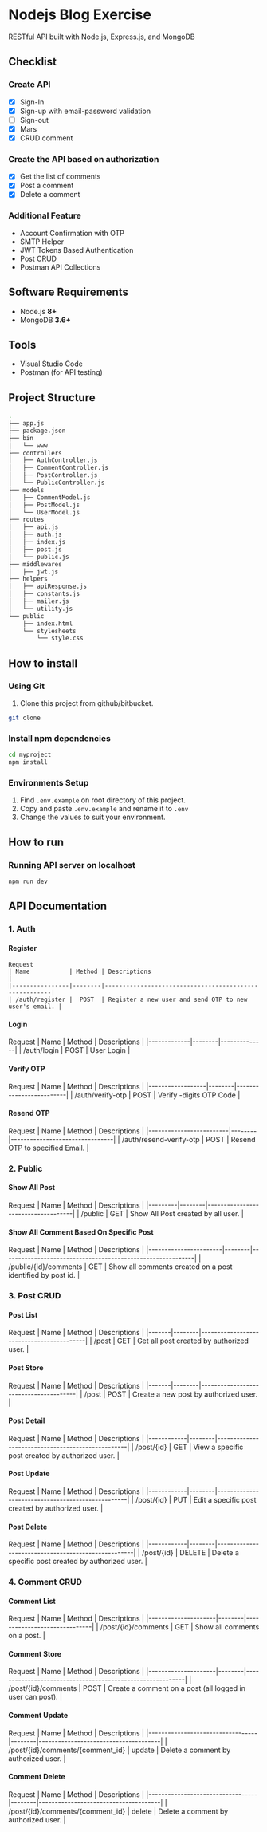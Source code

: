 # Nodejs Blog Exercise

RESTful API built with Node.js, Express.js, and MongoDB


## Checklist

### Create API
- [x] Sign-In
- [x] Sign-up with email-password validation
- [ ] Sign-out
- [x] Mars
- [X] CRUD comment

### Create the API based on authorization
- [x] Get the list of comments
- [x] Post a comment
- [x] Delete a comment

### Additional Feature
- Account Confirmation with OTP
- SMTP Helper
- JWT Tokens Based Authentication
- Post CRUD
- Postman API Collections

## Software Requirements

-   Node.js **8+**
-   MongoDB **3.6+**

## Tools
-   Visual Studio Code
-   Postman (for API testing)

## Project Structure
```sh
.
├── app.js
├── package.json
├── bin
│   └── www
├── controllers
│   ├── AuthController.js
│   ├── CommentController.js
│   ├── PostController.js
│   └── PublicController.js
├── models
│   ├── CommentModel.js
│   ├── PostModel.js
│   └── UserModel.js
├── routes
│   ├── api.js
│   ├── auth.js
│   ├── index.js
│   ├── post.js
│   └── public.js
├── middlewares
│   ├── jwt.js
├── helpers
│   ├── apiResponse.js
│   ├── constants.js
│   ├── mailer.js
│   └── utility.js
└── public
    ├── index.html
    └── stylesheets
        └── style.css
```

## How to install

### Using Git

1.  Clone this project from github/bitbucket.

```bash
git clone 
```

### Install npm dependencies

```bash
cd myproject
npm install
```

### Environments Setup

1.  Find `.env.example` on root directory of this project.
2.  Copy and paste `.env.example` and rename it to `.env`
3.  Change the values to suit your environment.


## How to run

### Running API server on localhost

```bash
npm run dev
```



##  API Documentation
    
### 1. Auth
#### Register ####

```
Request
| Name           | Method | Descriptions                                          |
|----------------|--------|-------------------------------------------------------|
| /auth/register |  POST  | Register a new user and send OTP to new user's email. |
```

#### Login ####

Request
| Name        | Method | Descriptions |
|-------------|--------|--------------|
| /auth/login |  POST  | User Login   |


#### Verify OTP ####

Request
| Name             | Method | Descriptions            |
|------------------|--------|-------------------------|
| /auth/verify-otp |  POST  | Verify -digits OTP Code |


#### Resend OTP ####

Request
| Name                    | Method | Descriptions                   |
|-------------------------|--------|--------------------------------|
| /auth/resend-verify-otp |  POST  | Resend OTP to specified Email. |



### 2. Public
#### Show All Post

Request
| Name    | Method | Descriptions                       |
|---------|--------|------------------------------------|
| /public |   GET  | Show All Post created by all user. |


#### Show All Comment Based On Specific Post

Request
| Name                  | Method | Descriptions                                               |
|-----------------------|--------|------------------------------------------------------------|
| /public/{id}/comments |   GET  | Show all comments created on a post identified by post id. |



### 3. Post CRUD
#### Post List

Request
| Name  | Method | Descriptions                             |
|-------|--------|------------------------------------------|
| /post |   GET  | Get all post created by authorized user. |

#### Post Store

Request
| Name  | Method | Descriptions                          |
|-------|--------|---------------------------------------|
| /post |  POST  | Create a new post by authorized user. |

#### Post Detail

Request
| Name       | Method | Descriptions                                     |
|------------|--------|--------------------------------------------------|
| /post/{id} |   GET  | View a specific post created by authorized user. |

#### Post Update

Request
| Name       | Method | Descriptions                                     |
|------------|--------|--------------------------------------------------|
| /post/{id} |   PUT  | Edit a specific post created by authorized user. |

#### Post Delete

Request
| Name       | Method | Descriptions                                       |
|------------|--------|----------------------------------------------------|
| /post/{id} | DELETE | Delete a specific post created by authorized user. |



### 4. Comment CRUD
#### Comment List

Request
| Name                | Method | Descriptions                 |
|---------------------|--------|------------------------------|
| /post/{id}/comments |   GET  | Show all comments on a post. |

#### Comment Store

Request
| Name                | Method | Descriptions                                              |
|---------------------|--------|-----------------------------------------------------------|
| /post/{id}/comments |  POST  | Create a comment on a post (all logged in user can post). |

#### Comment Update

Request
| Name                             | Method | Descriptions                         |
|----------------------------------|--------|--------------------------------------|
| /post/{id}/comments/{comment_id} | update | Delete a comment by authorized user. |

#### Comment Delete

Request
| Name                             | Method | Descriptions                         |
|----------------------------------|--------|--------------------------------------|
| /post/{id}/comments/{comment_id} | delete | Delete a comment by authorized user. |
